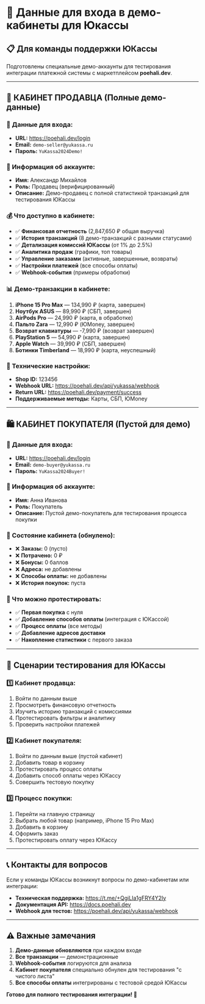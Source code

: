 # 🔐 Данные для входа в демо-кабинеты для Юкассы

## 📋 Для команды поддержки ЮКассы

Подготовлены специальные демо-аккаунты для тестирования интеграции платежной системы с маркетплейсом **poehali.dev**.

---

## 🏪 КАБИНЕТ ПРОДАВЦА (Полные демо-данные)

### 🔑 Данные для входа:
- **URL:** https://poehali.dev/login
- **Email:** `demo-seller@yukassa.ru`
- **Пароль:** `YuKassa2024Demo!`

### 👤 Информация об аккаунте:
- **Имя:** Александр Михайлов
- **Роль:** Продавец (верифицированный)
- **Описание:** Демо-продавец с полной статистикой транзакций для тестирования ЮКассы

### 💰 Что доступно в кабинете:
- ✅ **Финансовая отчетность** (2,847,650 ₽ общая выручка)
- ✅ **История транзакций** (8 демо-транзакций с разными статусами)
- ✅ **Детализация комиссий ЮКассы** (от 1% до 2.5%)
- ✅ **Аналитика продаж** (графики, топ товары)
- ✅ **Управление заказами** (активные, завершенные, возвраты)
- ✅ **Настройки платежей** (все способы оплаты)
- ✅ **Webhook-события** (примеры обработки)

### 📊 Демо-транзакции в кабинете:
1. **iPhone 15 Pro Max** — 134,990 ₽ (карта, завершен)
2. **Ноутбук ASUS** — 89,990 ₽ (СБП, завершен) 
3. **AirPods Pro** — 24,990 ₽ (карта, в обработке)
4. **Пальто Zara** — 12,990 ₽ (ЮMoney, завершен)
5. **Возврат клавиатуры** — -7,990 ₽ (возврат завершен)
6. **PlayStation 5** — 54,990 ₽ (карта, завершен)
7. **Apple Watch** — 39,990 ₽ (СБП, завершен)
8. **Ботинки Timberland** — 18,990 ₽ (карта, неуспешный)

### 🔧 Технические настройки:
- **Shop ID:** 123456
- **Webhook URL:** https://poehali.dev/api/yukassa/webhook
- **Return URL:** https://poehali.dev/payment/success
- **Поддерживаемые методы:** Карты, СБП, ЮMoney

---

## 🛍️ КАБИНЕТ ПОКУПАТЕЛЯ (Пустой для демо)

### 🔑 Данные для входа:
- **URL:** https://poehali.dev/login
- **Email:** `demo-buyer@yukassa.ru`
- **Пароль:** `YuKassa2024Buyer!`

### 👤 Информация об аккаунте:
- **Имя:** Анна Иванова
- **Роль:** Покупатель
- **Описание:** Пустой демо-покупатель для тестирования процесса покупки

### 🔄 Состояние кабинета (обнулено):
- ❌ **Заказы:** 0 (пусто)
- ❌ **Потрачено:** 0 ₽
- ❌ **Бонусы:** 0 баллов
- ❌ **Адреса:** не добавлены
- ❌ **Способы оплаты:** не добавлены
- ❌ **История покупок:** пуста

### 🎯 Что можно протестировать:
- ✅ **Первая покупка** с нуля
- ✅ **Добавление способов оплаты** (интеграция с ЮКассой)
- ✅ **Процесс оплаты** (все методы)
- ✅ **Добавление адресов доставки**
- ✅ **Накопление статистики** с первого заказа

---

## 🚀 Сценарии тестирования для ЮКассы

### 1️⃣ **Кабинет продавца:**
1. Войти по данным выше
2. Просмотреть финансовую отчетность
3. Изучить историю транзакций с комиссиями
4. Протестировать фильтры и аналитику
5. Проверить настройки платежей

### 2️⃣ **Кабинет покупателя:**
1. Войти по данным выше (пустой кабинет)
2. Добавить товар в корзину
3. Протестировать процесс оплаты
4. Добавить способ оплаты через ЮКассу
5. Совершить тестовую покупку

### 3️⃣ **Процесс покупки:**
1. Перейти на главную страницу
2. Выбрать любой товар (например, iPhone 15 Pro Max)
3. Добавить в корзину
4. Оформить заказ
5. Протестировать оплату через ЮКассу

---

## 📞 Контакты для вопросов

Если у команды ЮКассы возникнут вопросы по демо-кабинетам или интеграции:

- **Техническая поддержка:** https://t.me/+QgiLIa1gFRY4Y2Iy
- **Документация API:** https://docs.poehali.dev
- **Webhook для тестов:** https://poehali.dev/api/yukassa/webhook

---

## ⚠️ Важные замечания

1. **Демо-данные обновляются** при каждом входе
2. **Все транзакции** — демонстрационные
3. **Webhook-события** логируются для анализа
4. **Кабинет покупателя** специально обнулен для тестирования "с чистого листа"
5. **Все способы оплаты** интегрированы с тестовой средой ЮКассы

**Готово для полного тестирования интеграции! 🎯**